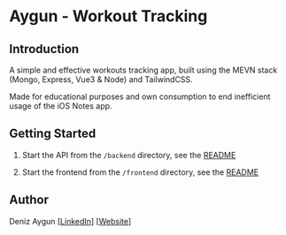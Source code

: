 # Aygun - Workout Tracking

## Introduction
A simple and effective workouts tracking app, built using the MEVN stack (Mongo, Express, Vue3 & Node) and TailwindCSS.

Made for educational purposes and own consumption to end inefficient usage of the iOS Notes app.

## Getting Started

1. Start the API from the `/backend` directory, see the [README](backend/README.md)

2. Start the frontend from the `/frontend` directory, see the [README](frontend/README.md)

## Author
Deniz Aygun [[LinkedIn](https://www.linkedin.com/in/denizaygun/)] [[Website](https://denizaygun.co.uk)]